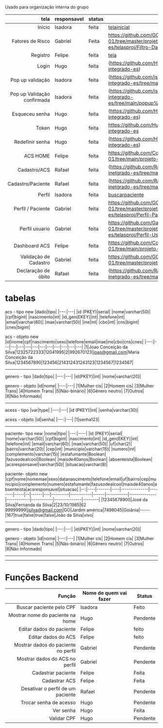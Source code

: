 Usado para organização interna do grupo

| tela | responsavel |status|acesso|
|-----:|-----------|----------|---|
|Inicio|Isadora| feita|[telainicial](https://github.com/isadora-yasmim/projeto-integrado-es/tree/f11f4e9285fe66c742d8d2fc60cbbba2669f677b/telainicial)|
|Fatores de Risco|Gabriel|Feita|https://github.com/GGabrielRodrigues/ip-2024-01/tree/master/projeto-integrador-es/telasproj/Filtro-Dashboard-ACS|
|Registro|Felipe|feita|[tela](https://github.com/Coto-nete/ip-2024-01/tree/46047ba964bf086b3f7ae58b5a1b7790b49c8130/projeto-integrado-es/TelaInicio)|
|Login| Hugo |feita|(https://github.com/HugoPBorges/projeto-integrado-es)|
|Pop up validação|Isadora|feita|(https://github.com/isadora-yasmim/projeto-integrado-es/tree/main/popup%20%20validacao)|
|Pop up Validação confirmada|Isadora|feita|(https://github.com/isadora-yasmim/projeto-integrado-es/tree/main/popup%20valida%C3%A7%C3%A3o)|
|Esqueceu senha | Hugo |feita|(https://github.com/HugoPBorges/projeto-integrado-es)|
|Token |Hugo|feita|https://github.com/HugoPBorges/projeto-integrado-es|
|Redefinir senha| Hugo|feita|(https://github.com/HugoPBorges/projeto-integrado-es)|
|ACS HOME|Felipe|feita|https://github.com/Coto-nete/ip-2024-01/tree/main/projeto-integrado-es/tela%201|
|Cadastro/ACS |Rafael|feita|(https://github.com/RafaelFernandes1112/projeto-inetgrado-es/tree/main/tela1)|
|Cadastro/Paciente|Rafael|feita|(https://github.com/RafaelFernandes1112/projeto-inetgrado-es/tree/main/tela2)|
|Perfil|Isadora|feita|[buscarpaciente](https://github.com/isadora-yasmim/projeto-integrado-es/tree/f11f4e9285fe66c742d8d2fc60cbbba2669f677b/buscapacientes)|
|Perfil / Paciente| Gabriel |feita|https://github.com/GGabrielRodrigues/ip-2024-01/tree/master/projeto-integrador-es/telasproj/Perfil-Pacientes|
|Perfil usuario| Gabriel |feita|https://github.com/GabrielRodrigues/ip-2024-01/tree/master/projeto-integrador-es/telasproj/Perfil-Usu%C3%A1rio|
|Dashboard ACS|Felipe|feita|https://github.com/Coto-nete/ip-2024-01/tree/main/projeto-integrado-es/tela%202|
|Validação de Cadastro| Gabriel | feita | https://github.com/GGabrielRodrigues/ip-2024-01/tree/master/projeto-integrador-es/telasproj |
|Declaração de óbito| Rafael | feita |(https://github.com/RafaelFernandes1112/projeto-inetgrado-es/tree/main/tela3)|



tabelas 
===
acs - tipo new
|dado|tipo|
|---:|---|
|id (PKEY)|serial|
|nome|varchar(50)|
|cpf|bigint|
|nascimento|int|
|id_gen(EKEY)|int|
|telefone|int|
|email|varchar(60)|
|mae|varchar(50)|
|ine|int|
|cbo|int|
|cns|bigint|
|cnes|bigint|

acs - objeto new
|id|nome|cpf|nascimento|sexo|telefone|email|mae|ine|cbo|cns|cnes|
|---:|---|---|---|---|---|---|---|---|---|---|---|
|1|Joao Conceição da Silva|12325722333|12041995|2|992670123|joao@gmail.com|Maria Conceição da Silva|1234567890|123456|214312431243123|1234567|1234567|
***
genero - tipo
|dado|tipo|
|---:|---|
|id(PKEY)|int|
|nome|varchar(20)|

genero - objeto
|id|nome|
|---:|---|
|1|Mulher cis|
|2|Homem cis|
|3|Mulher Trans|
|4|Homem Trans|
|5|Não-binário|
|6|Gênero neutro|
|7|Outros|
|8|Não Informado|
***
acess - tipo
|var|type|
|---:|---|
|id (PKEY)|int|
|senha|varchar(30)|

acess - objeto
|id|senha|
|---:|---|
|1|senha123|
***
paciente- tipo new
|nome|tipo|
|---:|----|
|id (PKEY)|serial|
|nome|varchar(50)|
|cpf|bigint|
|nascimento|int|
|id_gen(EKEY)|int|
|telefone|int|
|email|varchar(60)|
|mae|varchar(50)|
|uf|char(2)|
|bairro|varchar(20)|
|cep|int|
|municipio|varchar(15)|
|numero|int|
|complemento|varchar(15)|
|estafumante|Boolean|
|fazusodealcool|Boolean|
|maisde40anos|Boolean|
|absenteista|Boolean|
|acsresponsavel|varchar(50)|
|situacao|varchar(8)|



paciente- objeto new
|cpf|nome|nomemae|sexo|datanascimento|telefone|email|uf|bairro|cep|municipio|complemento|numero|estafumante|fazusodealcool|maisde40anos|absenteista|acsresponsavel|situacao|
|--:|----|-------|----|--------------|--------|-----|--|------|---|---------|-----------|------|-----------|--------------|------------|-----------|--------------|--------|
|12345678900|José da Silva|Fernanda da Silva|2|23/10/1985|62 99999999|jsilva@gmail.com|GO|Jardim américa|7498045|Goiânia|-----|167|true|false|true|false|João da Silva|vivo|

***
genero - tipo
|dado|tipo|
|---:|---|
|id(PKEY)|int|
|nome|varchar(20)|

genero - objeto
|id|nome|
|---:|---|
|1|Mulher cis|
|2|Homem cis|
|3|Mulher Trans|
|4|Homem Trans|
|5|Não-binário|
|6|Gênero neutro|
|7|Outros|
|8|Não Informado|
***

-----------------

Funções Backend
===
|Função|Nome de quem vai fazer|Status|
|-----:|----------------------|------|
|Buscar paciente pelo CPF | Isadora|Feito|
|Mostrar nome do paciente na home|Hugo |Pendente|
|Editar dados do paciente | Felipe |feito|
|Editar dados do ACS| Felipe |feito|
|Mostrar dados do paciente no perfil| Gabriel |Pendente|
|Mostrar dados do ACS no perfil| Gabriel |Pendente|
|Cadastrar paciente| Felipe |Feita|
|Cadastrar ACS|Felipe |Feita|
|Desativar o perfil de um paciente| Rafael |Pendente|
|Trocar senha de acesso| Hugo |Pendente|
|Ver senha| Hugo |Feita|
|Validar CPF| Hugo |Pendente|
